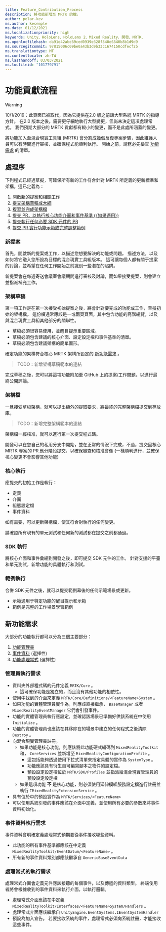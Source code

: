 ```yaml
---
title: Feature_Contribution_Process
description: 將功能新增至 MRTK 的檔。
author: polar-kev
ms.author: kesemple
ms.date: 01/12/2021
ms.localizationpriority: high
keywords: Unity、HoloLens、HoloLens 2、Mixed Reality、開發、MRTK、
ms.openlocfilehash: da91e42abe39ced0939e328f340e6340b8b1d9d9
ms.sourcegitcommit: 97815006c09be0a43b3d9b33c1674150cdfecf2b
ms.translationtype: MT
ms.contentlocale: zh-TW
ms.lasthandoff: 03/03/2021
ms.locfileid: "101779791"
---
```

# <a name="feature-contribution-process"></a>功能貢獻流程

> [!WARNING]
> 10/1/2019：此頁面已被取代，因為它提供在2.0 版之前讓大型系統 MRTK 的指導方針。 在2.0 版本之後，需要更仔細地執行大型變更，但尚未決定這項處理常式。 我們預期大部分的 MRTK 貢獻都有較小的變更，而不是此處所涵蓋的變更。

將功能加入至混合現實工具組 (MRTK) 會分割成幾個反復專案步驟，因此維護人員可以有時間進行審核，並確保程式能順利執行。 開始之前，請務必先檢查 [功能需求](#new-feature-requirements) 的清單。

## <a name="process"></a>處理序

下列程式已經過草擬，可確保所有新的工作符合針對 MRTK 所定義的更新標準和架構，這已定義為：

1. [開啟新的提案和相關工作](#new-proposal)
2. [提交架構草稿或大綱](#architecture-draft)
3. [複習並完成架構檔](#architecture-documentation)
4. [提交 PR，以執行核心功能介面和事件基準 (（如果適用）) ](#core-implementation)
5. [提交執行任何必要 SDK 元件的 PR](#sdk-implementation)
6. [提交 PR 實行功能示範或完整調整範例](#example-implementation)

### <a name="new-proposal"></a>新提案

首先，開啟新的提案或工作，以描述您想要解決的功能或問題。 描述方法，以及如何將它融入您所設為目標的混合現實工具組版本。 這可讓每個人都有關于提案的討論，並希望在任何工作開始之前識別一些潛在的陷阱。

新提案會在每週寄送會議室會議期間進行審核及討論，而如果接受提案，則會建立並指派補充工作。

### <a name="architecture-draft"></a>架構草稿

第一項工作是在第一次接受初始提案之後，將會針對要完成的功能或工作，草擬初始的架構檔。 這份檔通常應該是一或兩頁頁面，其中包含功能的高階總覽，以及與混合現實工具組其他部分的關聯性。

* 草稿必須很容易使用，並醒目提示重要區域。
* 草稿必須包含建議的核心介面、設定設定檔和事件基準的清單。
* 草稿必須包含建議架構的簡單圖形。

確定功能的架構符合核心 MRTK 架構所設定的 [新功能需求](#new-feature-requirements) 。

>TODO：新增架構草稿範本的連結

完成草稿之後，您可以將這項功能附加至 GitHub 上的提案/工作問題，以進行最終公開評論。

### <a name="architecture-documentation"></a>架構檔

一旦接受草稿架構，就可以提出額外的提取要求，將最終的完整架構檔提交到存放庫。

>TODO：新增完整架構範本的連結

架構檔一經核准，就可以進行第一次提交程式碼。

開發可以在您自己的私用分支中開始，並在正常的情況下完成，不過，提交回核心 MRTK 專案的 PR 應分階段提交，以確保審查和核准會像 (一樣順利進行，並確保核心變更不會影響其他功能) 

### <a name="core-implementation"></a>核心執行

應提交的初始工作是執行：

* 定義
* 介面
* 組態設定檔
* 事件資料

如有需要，可以更新架構檔，使其符合對執行的任何變更。

請確認所有現有的單元測試和任何新的測試都在提交之前都通過。

### <a name="sdk-implementation"></a>SDK 執行

將核心介面和事件彙總到開發之後，即可提交 SDK 元件的工作。  針對支援的平臺和單元測試，新增功能的具體執行和測試。

### <a name="example-implementation"></a>範例執行

合併 SDK 元件之後，就可以提交範例幕後的任何示範場景或更新。

* 示範適用于特定功能的醒目提示和示範
* 範例是完整的工作場景學習範例

## <a name="new-feature-requirements"></a>新功能需求

大部分的功能執行都可以分為三個主要部分：

1. [功能管理員](#manager-implementation-requirements)
2. [事件資料](#event-data-implementation-requirements) (選擇性) 
3. [功能處理常式](#handler-implementation-requirements) (選擇性) 

### <a name="manager-implementation-requirements"></a>管理員執行需求

* 資料夾外部程式碼的元件定義 `MRTK/Core` 。
  * 這可確保功能是獨立的，而且沒有其他功能的相依性。
* 使用中找到的介面來定義 `MRTK/Core/Definitions/<FeatureName>System` 。
* 如果功能的實體管理員實作為，則應該直接繼承， `BaseManager` 或者 `MixedRealityEventManager` 它們會引發事件。
* 功能的實體管理員執行應設定，並確認該場景已準備好供該系統在中使用 `Initialize` 。
* 功能的實體管理員也應該在其移除在的場景中建立的任何程式之後清除 `Destroy` 。
* 向混合現實管理員註冊。
  * 如果功能是核心功能，則應該將此功能硬式編碼到 `MixedRealityToolkit` 和， `CoreServices` 並新增至 `MixedRealityConfigurationProfile` 。
    * 這包括能夠透過使用下拉式清單來指定具體的實作為 `SystemType` 。
    * 功能應該具有衍生自可編寫腳本之物件的設定檔。
    * 預設設定設定檔位於 `MRTK/SDK/Profiles` 並指派給混合現實管理員的預設設定設定檔
  * 如果這項功能 **不** 是核心功能，則必須使用延伸模組服務設定檔進行註冊並執行 `IMixedRealityExtensionService` 。
* 具有位於中的預設實作為 `MRTK/Services/<FeatureName>`
* 可以使用系統引發的事件應該在介面中定義，並使用所有必要的參數來將事件資料初始化。

### <a name="event-data-implementation-requirements"></a>事件資料執行需求

事件資料會明確定義處理常式預期要從事件接收哪些資料。

* 此功能的所有事件基準都應該在中定義 `MixedRealityToolkit/EventDatum/<FeatureName>` 。
* 所有新的事件資料類別都應該繼承自 `GenericBaseEventData`

### <a name="handler-implementation-requirements"></a>處理常式的執行需求

處理常式介面會定義元件應該接聽的每個事件，以及傳遞的資料類型。 終端使用者將會根據收到的事件資料來執行介面，以執行邏輯。

* 處理常式介面應該在中定義 `MixedRealityToolkit/Interfaces/<FeatureName>System/Handlers` 。
* 處理常式介面應該繼承自 `UnityEngine.EventSystems.IEventSystemHandler`
* 預設為加入宣告。 若要接收系統的事件，處理常式必須向系統註冊，才能接收這些事件。
